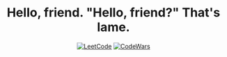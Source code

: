 <div id="header" align="center">
  <h1>Hello, friend. "Hello, friend?" That's lame.</h1>

  [![LeetCode](https://img.shields.io/badge/-LeetCode:_@kaschenkkko-000?&logo=leetcode)](https://leetcode.com/u/kaschenkkko)
  [![CodeWars](https://img.shields.io/badge/-CodeWars:_@kaschenkkko-000?&logo=CodeWars)](https://www.codewars.com/users/kaschenkkko)

</div>

